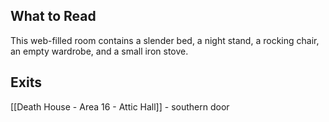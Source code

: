## What to Read
This web-filled room contains a slender bed, a night­ stand, a rocking chair, an empty wardrobe, and a small iron stove.

## Exits
[[Death House - Area 16 - Attic Hall]] - southern door
